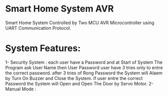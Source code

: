 # Smart Home System AVR
Smart Home System Controlled by Two MCU AVR Microcontroller using UART Communication Protocol.

# System Features:
1- Security System : 
 each user have a Password and at Start of System The Program ask User Name then User Password
 user have 3 tries only to entre the correct password. after 3 tries of Rong Password the System 
 will Alaem by Turn On Buzzer and Close the System. if user entre the correct Password the System 
 will Open and Open The Door by Servo Motor.
2- Manual Mode :
